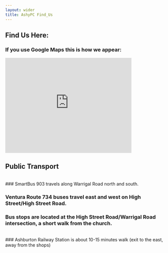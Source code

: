 ```yaml
---
layout: wider
title: AshyPC Find_Us
---
```


## Find Us Here:

### If you use Google Maps this is how we appear:

<iframe style="border: 0;" src="https://www.google.com/maps/embed?pb=!1m24!1m12!1m3!1d50396.80126136411!2d145.05716521255812!3d-37.86496801547079!2m3!1f0!2f0!3f0!3m2!1i1024!2i768!4f13.1!4m9!1i0!3e6!4m0!4m5!1s0x6ad641cd7b56b199%3A0x4e2a60befdb07bd!2sAshburton+Presbyterian+Church!3m2!1d-37.864973!2d145.091498!5e0!3m2!1sen!2sau!4v1418728651214" width="400" height="300" frameborder="0"></iframe>

## Public Transport
<br>
### SmartBus 903 travels along Warrigal Road north and south.

### Ventura Route 734 buses travel east and west on High Street/High Street Road.

### Bus stops are located at the High Street Road/Warrigal Road intersection, a short walk from the church.
<br>
### Ashburton Railway Station is about 10-15 minutes walk (exit to the east, away from the shops)